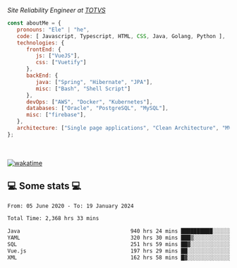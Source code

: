 <p><em>Site Reliability Engineer at <a href="https://www.totvs.com/">TOTVS</a></br>
</em></p>


```javascript
const aboutMe = {
   pronouns: "Ele" | "he",
   code: [ Javascript, Typescript, HTML, CSS, Java, Golang, Python ],
   technologies: {
      frontEnd: {
         js: ["VueJS"],
         css: ["Vuetify"]
      },
      backEnd: {
         java: ["Spring", "Hibernate", "JPA"],
         misc: ["Bash", "Shell Script"]
      },
      devOps: ["AWS", "Docker", "Kubernetes"],
      databases: ["Oracle", "PostgreSQL", "MySQL"],
      misc: ["firebase"],
   },
   architecture: ["Single page applications", "Clean Architecture", "MVC", "Microservices"],
};
```
</br></br>
[![wakatime](https://wakatime.com/badge/user/a3a8ed06-d304-4d6b-bc86-4adc418cdea7.svg)](https://wakatime.com/@a3a8ed06-d304-4d6b-bc86-4adc418cdea7)
<h2>💻 Some stats 💻</h2>

<!--START_SECTION:waka-->

```txt
From: 05 June 2020 - To: 19 January 2024

Total Time: 2,368 hrs 33 mins

Java                                   940 hrs 24 mins ██████████░░░░░░░░░░░░░░░   39.70 %
YAML                                   320 hrs 30 mins ███▒░░░░░░░░░░░░░░░░░░░░░   13.53 %
SQL                                    251 hrs 59 mins ██▓░░░░░░░░░░░░░░░░░░░░░░   10.64 %
Vue.js                                 197 hrs 29 mins ██░░░░░░░░░░░░░░░░░░░░░░░   08.34 %
XML                                    162 hrs 58 mins █▓░░░░░░░░░░░░░░░░░░░░░░░   06.88 %
```

<!--END_SECTION:waka-->
